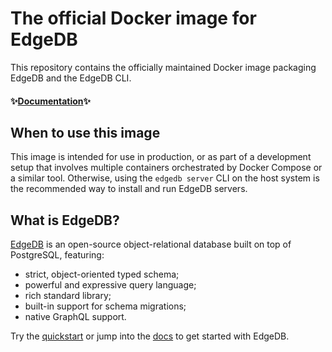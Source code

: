 # The official Docker image for EdgeDB

This repository contains the officially maintained Docker image packaging EdgeDB and the EdgeDB CLI.

#### ✨[Documentation](https://www.edgedb.com/docs/guides/deployment/docker)✨

## When to use this image

This image is intended for use in production, or as part of a
development setup that involves multiple containers orchestrated by
Docker Compose or a similar tool. Otherwise, using the `edgedb server`
CLI on the host system is the recommended way to install and run
EdgeDB servers.

## What is EdgeDB?

[EdgeDB](https://www.edgedb.com) is an open-source object-relational database
built on top of PostgreSQL, featuring:

- strict, object-oriented typed schema;
- powerful and expressive query language;
- rich standard library;
- built-in support for schema migrations;
- native GraphQL support.

Try the [quickstart](https://www.edgedb.com/docs/guides/quickstart) or jump into the [docs](https://www.edgedb.com/) to get started with EdgeDB.
